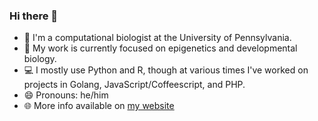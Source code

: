 ### Hi there 👋

- :hammer: I'm a computational biologist at the University of Pennsylvania.
- :microscope: My work is currently focused on epigenetics and developmental biology.
- :computer: I mostly use Python and R, though at various times I've worked on projects in Golang, JavaScript/Coffeescript, and PHP.
- :smile: Pronouns: he/him
- :globe_with_meridians: More info available on [my website](https://richabdill.com)
